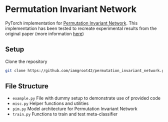 # Permutation Invariant Network

PyTorch implementation for [Permutation Invariant Network](https://dl.acm.org/doi/pdf/10.1145/3243734.3243834). This implementation has been tested to recreate experimental results from the original paper (more information [here](https://arxiv.org/pdf/2106.03699.pdf))

## Setup

Clone the repository

```bash
git clone https://github.com/iamgroot42/permutation_invariant_network.git
```

## File Structure

- `example.py` File with dummy setup to demonstrate use of provided code
- `misc.py` Helper functions and utilities
- `pim.py` Model architecture for Permutation Invariant Network
- `train.py` Functions to train and test meta-classifier
